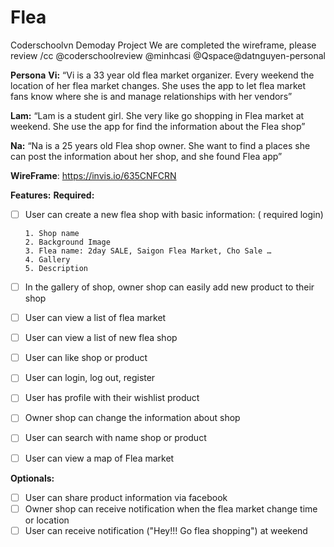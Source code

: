 # Flea
Coderschoolvn Demoday Project
We are completed the wireframe, please review
/cc @coderschoolreview @minhcasi @Qspace@datnguyen-personal 

**Persona**
**Vi:** “Vi is a 33 year old flea market organizer. Every weekend the location of her flea market changes. 
She uses the app to let flea market fans know where she is and manage relationships with her vendors”

**Lam:** “Lam is a student girl. She very like go shopping in Flea market at weekend. 
She use the app for find the information about the Flea shop”

**Na:** “Na is a 25 years old Flea shop owner. She want to find a places she can post the information about her shop, 
and she found Flea app”

**WireFrame**: https://invis.io/635CNFCRN

**Features:**
**Required:** 

  * [ ] User can create a new flea shop with basic information: ( required login)
 
        1. Shop name
        2. Background Image
        3. Flea name: 2day SALE, Saigon Flea Market, Cho Sale … 
        4. Gallery
        5. Description
 
 * [ ] In the gallery of shop, owner shop can easily add new product to their shop
 * [ ] User can view a list of flea market
 * [ ] User can view a list of new flea shop
 * [ ] User can like shop or product
 * [ ] User can login, log out, register
 * [ ] User has profile with their wishlist product
 * [ ] Owner shop can change the information about shop
 * [ ] User can search with name shop or product
 * [ ] User can view a map of Flea market

**Optionals:**
* [ ] User can share product information via facebook
* [ ] Owner shop can receive notification when the flea market change time or location
* [ ] User can receive notification ("Hey!!! Go flea shopping") at weekend
